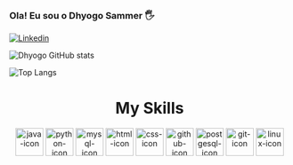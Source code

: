 ### Ola! Eu sou o Dhyogo Sammer 🖐️

[![Linkedin](https://img.shields.io/badge/LinkedIn-0077B5?style=for-the-badge&logo=linkedin&logoColor=white)](https://www.linkedin.com/in/dhyogo-sammer-14615926a/)


![Dhyogo GitHub stats](https://github-readme-stats.vercel.app/api?username=DhyogoSammer&show_icons=true&theme=dracula)

![Top Langs](https://github-readme-stats.vercel.app/api/top-langs/?username=DhyogoSammer&layout=compact)

<div align = "center">
<div display = "inline block" >
<h1 align = "center" > My Skills </h1>
  
<img align = "center" height = "50" width = "50" alt = "java-icon" src = "https://user-images.githubusercontent.com/25181517/117201156-9a724800-adec-11eb-9a9d-3cd0f67da4bc.png"> 
<img align = "center" height = "50" width = "50" alt = "python-icon" src = "https://user-images.githubusercontent.com/25181517/183423507-c056a6f9-1ba8-4312-a350-19bcbc5a8697.png"> 
<img align = "center" height = "50" width = "50" alt = "mysql-icon" src = "https://user-images.githubusercontent.com/25181517/183896128-ec99105a-ec1a-4d85-b08b-1aa1620b2046.png"> 
<img align = "center" height = "50" width = "50" alt = "html-icon" src = "https://user-images.githubusercontent.com/25181517/192158954-f88b5814-d510-4564-b285-dff7d6400dad.png"> 
<img align = "center" height = "50" width = "50" alt = "css-icon" src = "https://user-images.githubusercontent.com/25181517/183898674-75a4a1b1-f960-4ea9-abcb-637170a00a75.png"> 
<img align = "center" height = "50" width = "50" alt = "github-icon" src = "https://user-images.githubusercontent.com/25181517/192108374-8da61ba1-99ec-41d7-80b8-fb2f7c0a4948.png"> 
<img align = "center" height = "50" width = "50" alt = "postgesql-icon" src = "https://user-images.githubusercontent.com/25181517/117208740-bfb78400-adf5-11eb-97bb-09072b6bedfc.png"> 
<img align = "center" height = "50" width = "50" alt = "git-icon" src = "https://user-images.githubusercontent.com/25181517/192108372-f71d70ac-7ae6-4c0d-8395-51d8870c2ef0.png"> 
<img align = "center" height = "50" width = "50" alt = "linux-icon" src = "https://github.com/marwin1991/profile-technology-icons/assets/76662862/2481dc48-be6b-4ebb-9e8c-3b957efe69fa"> 

  
</div>

  
</div>

